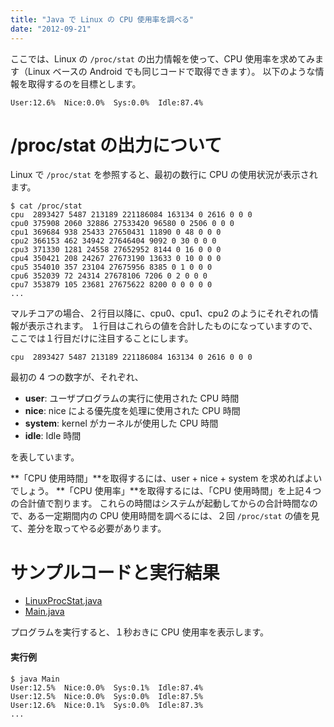 ```yaml
---
title: "Java で Linux の CPU 使用率を調べる"
date: "2012-09-21"
---
```


ここでは、Linux の `/proc/stat` の出力情報を使って、CPU 使用率を求めてみます（Linux ベースの Android でも同じコードで取得できます）。
以下のような情報を取得するのを目標とします。

```
User:12.6%  Nice:0.0%  Sys:0.0%  Idle:87.4%
```


/proc/stat の出力について
====

Linux で `/proc/stat` を参照すると、最初の数行に CPU の使用状況が表示されます。

```
$ cat /proc/stat
cpu  2893427 5487 213189 221186084 163134 0 2616 0 0 0
cpu0 375908 2060 32886 27533420 96580 0 2506 0 0 0
cpu1 369684 938 25433 27650431 11890 0 48 0 0 0
cpu2 366153 462 34942 27646404 9092 0 30 0 0 0
cpu3 371330 1281 24558 27652952 8144 0 16 0 0 0
cpu4 350421 208 24267 27673190 13633 0 10 0 0 0
cpu5 354010 357 23104 27675956 8385 0 1 0 0 0
cpu6 352039 72 24314 27678106 7206 0 2 0 0 0
cpu7 353879 105 23681 27675622 8200 0 0 0 0 0
...
```

マルチコアの場合、２行目以降に、cpu0、cpu1、cpu2 のようにそれぞれの情報が表示されます。
１行目はこれらの値を合計したものになっていますので、ここでは１行目だけに注目することにします。

```
cpu  2893427 5487 213189 221186084 163134 0 2616 0 0 0
```

最初の 4 つの数字が、それぞれ、

- **user**: ユーザプログラムの実行に使用された CPU 時間
- **nice**: nice による優先度を処理に使用された CPU 時間
- **system**: kernel がカーネルが使用した CPU 時間
- **idle**: Idle 時間

を表しています。

**「CPU 使用時間」**を取得するには、user + nice + system を求めればよいでしょう。
**「CPU 使用率」**を取得するには、「CPU 使用時間」を上記４つの合計値で割ります。
これらの時間はシステムが起動してからの合計時間なので、ある一定期間内の CPU 使用時間を調べるには、２回 `/proc/stat` の値を見て、差分を取ってやる必要があります。


サンプルコードと実行結果
====

- [LinuxProcStat.java](parse-proc-stat/LinuxProcStat.java)
- [Main.java](parse-proc-stat/Main.java)

プログラムを実行すると、１秒おきに CPU 使用率を表示します。

#### 実行例

```
$ java Main
User:12.5%  Nice:0.0%  Sys:0.1%  Idle:87.4%
User:12.5%  Nice:0.0%  Sys:0.0%  Idle:87.5%
User:12.6%  Nice:0.1%  Sys:0.0%  Idle:87.3%
...
```

